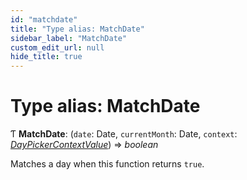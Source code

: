 ```yaml
---
id: "matchdate"
title: "Type alias: MatchDate"
sidebar_label: "MatchDate"
custom_edit_url: null
hide_title: true
---
```


# Type alias: MatchDate

Ƭ **MatchDate**: (`date`: Date, `currentMonth`: Date, `context`: [*DayPickerContextValue*](../interfaces/daypickercontextvalue.md)) => *boolean*

Matches a day when this function returns `true`.
